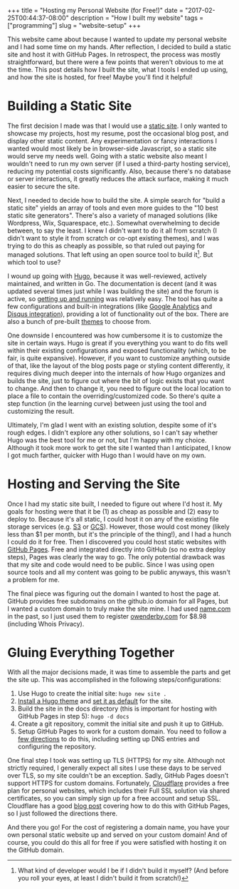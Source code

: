 +++
title = "Hosting my Personal Website (for Free!)"
date = "2017-02-25T00:44:37-08:00"
description = "How I built my website"
tags = ["programming"]
slug = "website-setup"
+++

This website came about because I wanted to update my personal website and I had
some time on my hands. After reflection, I decided to build a static site and
host it with GitHub Pages. In retrospect, the process was mostly
straightforward, but there were a few points that weren't obvious to me at the
time. This post details how I built the site, what I tools I ended up using, and
how the site is hosted, for free! Maybe you'll find it helpful!

# Building a Static Site

The first decision I made was that I would use
a [static site](https://en.wikipedia.org/wiki/Static_web_page). I only wanted to
showcase my projects, host my resume, post the occasional blog post, and display
other static content. Any experimentation or fancy interactions I wanted would
most likely be in browser-side Javascript, so a static site would serve my needs
well. Going with a static website also meant I wouldn't need to run my own
server (if I used a third-party hosting service), reducing my potential costs
significantly. Also, because there's no database or server interactions, it
greatly reduces the attack surface, making it much easier to secure the site.

Next, I needed to decide how to build the site. A simple search for "build a
static site" yields an array of tools and even more guides to the "10 best
static site generators". There's also a variety of managed solutions (like
Wordpress, Wix, Squarespace, etc.). Somewhat overwhelming to decide between, to
say the least. I knew I didn't want to do it all from scratch (I didn't want to
style it from scratch or co-opt existing themes), and I was trying to do this as
cheaply as possible, so that ruled out paying for managed solutions. That left
using an open source tool to build it[^1]. But which tool to use?

I wound up going with [Hugo](https://gohugo.io/), because it was well-reviewed,
actively maintained, and written in Go. The documentation is decent (and it was
updated several times just while I was building the site) and the forum is
active, so [getting up and running](https://gohugo.io/overview/quickstart/) was
relatively easy. The tool has quite a few configurations and built-in
integrations (like [Google Analytics](https://gohugo.io/extras/analytics/)
and [Disqus integration](https://gohugo.io/extras/comments/)), providing a lot
of functionality out of the box. There are also a bunch of
pre-built [themes](http://themes.gohugo.io/) to choose from.

One downside I encountered was how cumbersome it is to customize the site in
certain ways. Hugo is great if you everything you want to do fits well within
their existing configurations and exposed functionality (which, to be fair, is
quite expansive). However, if you want to customize anything outside of that,
like the layout of the blog posts page or styling content differently, it
requires diving much deeper into the internals of how Hugo organizes and builds
the site, just to figure out where the bit of logic exists that you want to
change. And then to change it, you need to figure out the local location to
place a file to contain the overriding/customized code. So there's quite a step
function (in the learning curve) between just using the tool and customizing the
result.

Ultimately, I'm glad I went with an existing solution, despite some of it's
rough edges. I didn't explore any other solutions, so I can't say whether Hugo
was the best tool for me or not, but I'm happy with my choice. Although it took
more work to get the site I wanted than I anticipated, I know I got much
farther, quicker with Hugo than I would have on my own.

# Hosting and Serving the Site

Once I had my static site built, I needed to figure out where I'd host it. My
goals for hosting were that it be (1) as cheap as possible and (2) easy to
deploy to. Because it's all static, I could host it on any of the existing file
storage services (e.g. [S3](https://aws.amazon.com/s3/)
or [GCS](https://cloud.google.com/storage/)). However, those would cost money
(likely less than $1 per month, but it's the principle of the thing!), and I had
a hunch I could do it for free. Then I discovered you could host static websites
with [GitHub Pages](https://pages.github.com/). Free and integrated directly
into GitHub (so no extra deploy steps), Pages was clearly the way to go. The
only potential drawback was that my site and code would need to be public. Since
I was using open source tools and all my content was going to be public anyways,
this wasn't a problem for me.

The final piece was figuring out the domain I wanted to host the page at. GitHub
provides free subdomains on the github.io domain for all Pages, but I wanted a
custom domain to truly make the site mine. I had
used [name.com](https://www.name.com/) in the past, so I just used them to
register [owenderby.com](https://owenderby.com) for $8.98 (including Whois
Privacy).

# Gluing Everything Together

With all the major decisions made, it was time to assemble the parts and get the
site up. This was accomplished in the following steps/configurations:

1. Use Hugo to create the initial site: `hugo new site .`
2. [Install a Hugo theme](https://gohugo.io/themes/installing/#installing-a-specific-theme) and
   [set it as default](https://gohugo.io/themes/usage/) for the site.
3. Build the site in the docs directory (this is important for hosting with
   GitHub Pages in step 5): `hugo -d docs`
3. Create a git repository, commit the initial site and push it up to GitHub.
4. Setup GitHub Pages to work for a custom domain. You need to follow
   a
   [few directions](https://help.github.com/articles/using-a-custom-domain-with-github-pages/) to
   do this, including setting up DNS entries and configuring the repository.

One final step I took was setting up TLS (HTTPS) for my site. Although not
strictly required, I generally expect all sites I use these days to be served
over TLS, so my site couldn't be an exception. Sadly, GitHub Pages doesn't
support HTTPS for custom
domains. Fortunately, [Cloudflare](https://www.cloudflare.com/) provides a free
plan for personal websites, which includes their Full SSL solution via shared
certificates, so you can simply sign up for a free account and setup
SSL. Cloudflare has a
good
[blog post](https://blog.cloudflare.com/secure-and-fast-github-pages-with-cloudflare/) covering
how to do this with GitHub Pages, so I just followed the directions there.

And there you go! For the cost of registering a domain name, you have your own
personal static website up and served on your custom domain! And of course,
you could do this all for free if you were satisfied with hosting it on the
GitHub domain.

[^1]: What kind of developer would I be if I didn't build it myself? (And before
    you roll your eyes, at least I didn't build it from scratch!)
